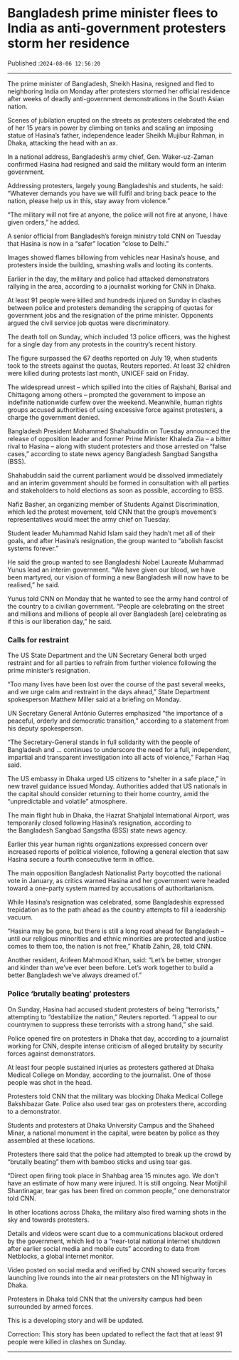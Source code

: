 # Bangladesh prime minister flees to India as anti-government protesters storm her residence

Published :`2024-08-06 12:56:20`

---

The prime minister of Bangladesh, Sheikh Hasina, resigned and fled to neighboring India on Monday after protesters stormed her official residence after weeks of deadly anti-government demonstrations in the South Asian nation.

Scenes of jubilation erupted on the streets as protesters celebrated the end of her 15 years in power by climbing on tanks and scaling an imposing statue of Hasina’s father, independence leader Sheikh Mujibur Rahman, in Dhaka, attacking the head with an ax.

In a national address, Bangladesh’s army chief, Gen. Waker-uz-Zaman confirmed Hasina had resigned and said the military would form an interim government.

Addressing protesters, largely young Bangladeshis and students, he said: “Whatever demands you have we will fulfil and bring back peace to the nation, please help us in this, stay away from violence.”

“The military will not fire at anyone, the police will not fire at anyone, I have given orders,” he added.

A senior official from Bangladesh’s foreign ministry told CNN on Tuesday that Hasina is now in a “safer”  location “close to Delhi.”

Images showed flames billowing from vehicles near Hasina’s house, and protesters inside the building, smashing walls and looting its contents.

Earlier in the day, the military and police had attacked demonstrators rallying in the area, according to a journalist working for CNN in Dhaka.

At least 91 people were killed and hundreds injured on Sunday in clashes between police and protesters demanding the scrapping of quotas for government jobs and the resignation of the prime minister. Opponents argued the civil service job quotas were discriminatory.

The death toll on Sunday, which included 13 police officers, was the highest for a single day from any protests in the country’s recent history.

The figure surpassed the 67 deaths reported on July 19, when students took to the streets against the quotas, Reuters reported. At least 32 children were killed during protests last month, UNICEF said on Friday.

The widespread unrest – which spilled into the cities of Rajshahi, Barisal and Chittagong among others – prompted the government to impose an indefinite nationwide curfew over the weekend. Meanwhile, human rights groups accused authorities of using excessive force against protesters, a charge the government denied.

Bangladesh President Mohammed Shahabuddin on Tuesday announced the release of opposition leader and former Prime Minister Khaleda Zia – a bitter rival to Hasina – along with student protesters and those arrested on “false cases,” according to state news agency Bangladesh Sangbad Sangstha (BSS).

Shahabuddin said the current parliament would be dissolved immediately and an interim government should be formed in consultation with all parties and stakeholders to hold elections as soon as possible, according to BSS.

Nafiz Basher, an organizing member of Students Against Discrimination, which led the protest movement, told CNN that the group’s movement’s representatives would meet the army chief on Tuesday.

Student leader Muhammad Nahid Islam said they hadn’t met all of their goals, and after Hasina’s resignation, the group wanted to “abolish fascist systems forever.”

He said the group wanted to see Bangladeshi Nobel Laureate Muhammad Yunus lead an interim government. “We have given our blood, we have been martyred, our vision of forming a new Bangladesh will now have to be realised,” he said.

Yunus told CNN on Monday that he wanted to see the army hand control of the country to a civilian government. “People are celebrating on the street and millions and millions of people all over Bangladesh [are] celebrating as if this is our liberation day,” he said.

### Calls for restraint

The US State Department and the UN Secretary General both urged restraint and for all parties to refrain from further violence following the prime minister’s resignation.

“Too many lives have been lost over the course of the past several weeks, and we urge calm and restraint in the days ahead,” State Department spokesperson Matthew Miller said at a briefing on Monday.

UN Secretary General António Guterres emphasized “the importance of a peaceful, orderly and democratic transition,” according to a statement from his deputy spokesperson.

“The Secretary-General stands in full solidarity with the people of Bangladesh and … continues to underscore the need for a full, independent, impartial and transparent investigation into all acts of violence,” Farhan Haq said.

The US embassy in Dhaka urged US citizens to “shelter in a safe place,” in new travel guidance issued Monday. Authorities added that US nationals in the capital should consider returning to their home country, amid the “unpredictable and volatile” atmosphere.

The main flight hub in Dhaka, the Hazrat Shahjalal International Airport, was temporarily closed following Hasina’s resignation, according to the Bangladesh Sangbad Sangstha (BSS) state news agency.

Earlier this year human rights organizations expressed concern over increased reports of political violence, following a general election that saw Hasina secure a fourth consecutive term in office.

The main opposition Bangladesh Nationalist Party boycotted the national vote in January, as critics warned Hasina and her government were headed toward a one-party system marred by accusations of authoritarianism.

While Hasina’s resignation was celebrated, some Bangladeshis expressed trepidation as to the path ahead as the country attempts to fill a leadership vacuum.

“Hasina may be gone, but there is still a long road ahead for Bangladesh – until our religious minorities and ethnic minorities are protected and justice comes to them too, the nation is not free,” Khatib Zahin, 28, told CNN.

Another resident, Arifeen Mahmood Khan, said: “Let’s be better, stronger and kinder than we’ve ever been before. Let’s work together to build a better Bangladesh we’ve always dreamed of.”

### Police ‘brutally beating’ protesters

On Sunday, Hasina had accused student protesters of being “terrorists,” attempting to “destabilize the nation,” Reuters reported. “I appeal to our countrymen to suppress these terrorists with a strong hand,” she said.

Police opened fire on protesters in Dhaka that day, according to a journalist working for CNN, despite intense criticism of alleged brutality by security forces against demonstrators.

At least four people sustained injuries as protesters gathered at Dhaka Medical College on Monday, according to the journalist. One of those people was shot in the head.

Protesters told CNN that ⁠the military was blocking Dhaka Medical College Bakshibazar Gate. Police also used tear gas on protesters there, according to a demonstrator.

Students and protesters at Dhaka University Campus and the Shaheed Minar, a national monument in the capital, were beaten by police as they assembled at these locations.

Protesters there said that the police had attempted to break up the crowd by “brutally beating” them with bamboo sticks and using tear gas.

“Direct open firing took place in Shahbag area 15 minutes ago. We don’t have an estimate of how many were injured. It is still ongoing. Near Motijhil Shantinagar, tear gas has been fired on common people,” one demonstrator told CNN.

In other locations across Dhaka, the military also fired warning shots in the sky and towards protesters.

Details and videos were scant due to a communications blackout ordered by the government, which led to a “near-total national internet shutdown after earlier social media and mobile cuts” according to data from Netblocks, a global internet monitor.

Video posted on social media and verified by CNN showed security forces launching live rounds into the air near protesters on the N1 highway in Dhaka.

Protesters in Dhaka told CNN that the university campus had been surrounded by armed forces.

This is a developing story and will be updated.

Correction: This story has been updated to reflect the fact that at least 91 people were killed in clashes on Sunday.

---


